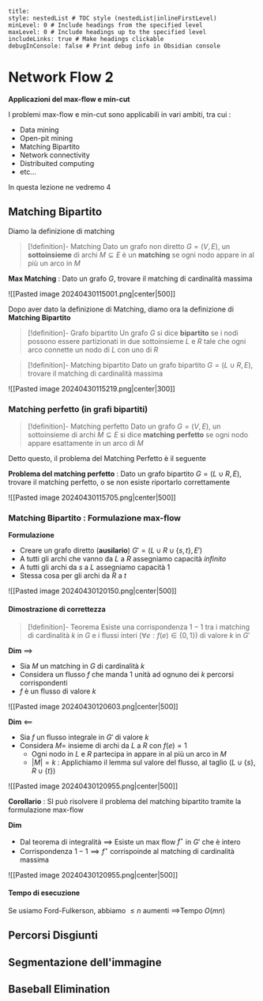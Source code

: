 ```table-of-contents
title: 
style: nestedList # TOC style (nestedList|inlineFirstLevel)
minLevel: 0 # Include headings from the specified level
maxLevel: 0 # Include headings up to the specified level
includeLinks: true # Make headings clickable
debugInConsole: false # Print debug info in Obsidian console
```
# Network Flow 2

**Applicazioni del max-flow e min-cut**

I problemi max-flow e min-cut sono applicabili in vari ambiti, tra cui :
- Data mining
- Open-pit mining
- Matching Bipartito
- Network connectivity
- Distribuited computing
- etc...

In questa lezione ne vedremo 4
## Matching Bipartito

Diamo la definizione di matching

>[!definition]- Matching
>Dato un grafo non diretto $G=(V,E)$, un **sottoinsieme** di archi $M\subseteq E$ è un **matching** se ogni nodo appare in al più un arco in $M$

**Max Matching** : Dato un grafo $G$, trovare il matching di cardinalità massima

![[Pasted image 20240430115001.png|center|500]]

Dopo aver dato la definizione di Matching, diamo ora la definizione di **Matching Bipartito**

>[!definition]- Grafo bipartito
>Un grafo $G$ si dice **bipartito** se i nodi possono essere partizionati in due sottoinsieme $L$ e $R$ tale che ogni arco connette un nodo di $L$ con uno di $R$

>[!definition]- Matching bipartito
>Dato un grafo bipartito $G=(L\cup R,E)$, trovare il matching di cardinalità massima

![[Pasted image 20240430115219.png|center|300]]

### Matching perfetto (in grafi bipartiti)

>[!definition]- Matching perfetto
>Dato un grafo $G=(V,E)$, un sottoinsieme di archi $M\subseteq E$ si dice **matching perfetto** se ogni nodo appare esattamente in un arco di $M$

Detto questo, il problema del Matching Perfetto è il seguente

**Problema del matching perfetto** : Dato un grafo bipartito $G=(L\cup R,E)$, trovare il matching perfetto, o se non esiste riportarlo correttamente

![[Pasted image 20240430115705.png|center|500]]

### Matching Bipartito : Formulazione max-flow

**Formulazione**
- Creare un grafo diretto (**ausilario**) $G'=(L\cup R\cup \{s,t\},E')$
- A tutti gli archi che vanno da $L$ a $R$ assegniamo capacità *infinito*
- A tutti gli archi da $s$ a $L$ assegniamo capacità $1$
- Stessa cosa per gli archi da $R$ a $t$

![[Pasted image 20240430120150.png|center|500]]

#### Dimostrazione di correttezza

>[!definition]- Teorema
>Esiste una corrispondenza $1-1$ tra i matching di cardinalità $k$ in $G$ e i flussi interi ($\forall e:f(e)\in\{0,1\}$) di valore $k$ in $G'$

**Dim** $\implies$
- Sia $M$ un matching in $G$ di cardinalità $k$
- Considera un flusso $f$ che manda $1$ unità ad ognuno dei $k$ percorsi corrispondenti
- $f$ è un flusso di valore $k$

![[Pasted image 20240430120603.png|center|500]]

**Dim** $\impliedby$
- Sia $f$ un flusso integrale in $G'$ di valore $k$
- Considera $M=$ insieme di archi da $L$ a $R$ con $f(e)=1$
	- Ogni nodo in $L$ e $R$ partecipa in appare in al più un arco in $M$
	- $|M|=k$ : Applichiamo il lemma sul valore del flusso, al taglio $(L\cup\{s\},R\cup\{t\})$

![[Pasted image 20240430120955.png|center|500]]

**Corollario** : SI può risolvere il problema del matching bipartito tramite la formulazione max-flow

**Dim**
- Dal teorema di integralità $\implies$ Esiste un max flow $f^\star$ in $G'$ che è intero
- Corrispondenza $1-1\implies f^\star$ corrispoinde al matching di cardinalità massima

![[Pasted image 20240430120955.png|center|500]]

#### Tempo di esecuzione

Se usiamo Ford-Fulkerson, abbiamo $\leq n$ aumenti $\implies$Tempo $O(mn)$
## Percorsi Disgiunti



## Segmentazione dell'immagine

## Baseball Elimination

